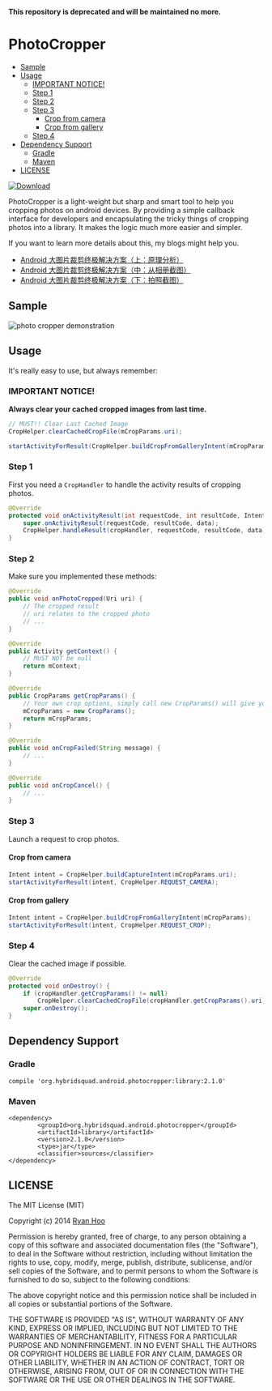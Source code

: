**This repository is deprecated and will be maintained no more.**

# PhotoCropper

- [Sample](#sample)
- [Usage](#usage)
  - [IMPORTANT NOTICE!](#important-notice)
  - [Step 1](#step-1)
  - [Step 2](#step-2)
  - [Step 3](#step-3)
    - [Crop from camera](#crop-from-camera)
    - [Crop from gallery](#crop-from-gallery)
  - [Step 4](#step-4)
- [Dependency Support](#dependency-support)
  - [Gradle](#gradle)
  - [Maven](#maven)
- [LICENSE](#license)

[ ![Download](https://api.bintray.com/packages/ryanhoo/maven/PhotoCropper/images/download.svg) ](https://bintray.com/ryanhoo/maven/PhotoCropper/_latestVersion)

PhotoCropper is a light-weight but sharp and smart tool to help you cropping photos on android devices. By providing a simple callback interface for developers and encapsulating the tricky things of cropping photos into a library. It makes the logic much more easier and simpler.

If you want to learn more details about this, my blogs might help you.

- [Android 大图片裁剪终极解决方案（上：原理分析）][2]
- [Android 大图片裁剪终极解决方案（中：从相册截图）][3]
- [Android 大图片裁剪终极解决方案（下：拍照截图）][4]

## Sample

![photo cropper demonstration][1]

## Usage

It's really easy to use, but always remember:

### IMPORTANT NOTICE!

**Always clear your cached cropped images from last time.**

```java
// MUST!! Clear Last Cached Image
CropHelper.clearCachedCropFile(mCropParams.uri);

startActivityForResult(CropHelper.buildCropFromGalleryIntent(mCropParams), CropHelper.REQUEST_CROP);
```

### Step 1

First you need a ``CropHandler`` to handle the activity results of cropping photos.

```java
@Override
protected void onActivityResult(int requestCode, int resultCode, Intent data) {
    super.onActivityResult(requestCode, resultCode, data);
    CropHelper.handleResult(cropHandler, requestCode, resultCode, data);
}
```

### Step 2

Make sure you implemented these methods:

```java
@Override
public void onPhotoCropped(Uri uri) {
    // The cropped result
    // uri relates to the cropped photo
    // ...
}

@Override
public Activity getContext() {
    // MUST NOT be null
    return mContext;
}

@Override
public CropParams getCropParams() {
    // Your own crop options, simply call new CropParams() will give you a set of default crop options 
    mCropParams = new CropParams();
    return mCropParams;
}

@Override
public void onCropFailed(String message) {
    // ...
}

@Override
public void onCropCancel() {
    // ...
}
```

### Step 3

Launch a request to crop photos.

#### Crop from camera

```java
Intent intent = CropHelper.buildCaptureIntent(mCropParams.uri);
startActivityForResult(intent, CropHelper.REQUEST_CAMERA);
```

#### Crop from gallery

```java
Intent intent = CropHelper.buildCropFromGalleryIntent(mCropParams);
startActivityForResult(intent, CropHelper.REQUEST_CROP);
```
### Step 4

Clear the cached image if possible.

```java
@Override
protected void onDestroy() {
    if (cropHandler.getCropParams() != null)
        CropHelper.clearCachedCropFile(cropHandler.getCropParams().uri);
    super.onDestroy();
}
```

## Dependency Support

### Gradle

```
compile 'org.hybridsquad.android.photocropper:library:2.1.0'
```

### Maven

```
<dependency>
        <groupId>org.hybridsquad.android.photocropper</groupId>
        <artifactId>library</artifactId>
        <version>2.1.0</version>
        <type>jar</type>
        <classifier>sources</classifier>
</dependency>
```

## LICENSE
The MIT License (MIT)

Copyright (c) 2014 [Ryan Hoo][5]

Permission is hereby granted, free of charge, to any person obtaining a copy
of this software and associated documentation files (the "Software"), to deal
in the Software without restriction, including without limitation the rights
to use, copy, modify, merge, publish, distribute, sublicense, and/or sell
copies of the Software, and to permit persons to whom the Software is
furnished to do so, subject to the following conditions:

The above copyright notice and this permission notice shall be included in all
copies or substantial portions of the Software.

THE SOFTWARE IS PROVIDED "AS IS", WITHOUT WARRANTY OF ANY KIND, EXPRESS OR
IMPLIED, INCLUDING BUT NOT LIMITED TO THE WARRANTIES OF MERCHANTABILITY,
FITNESS FOR A PARTICULAR PURPOSE AND NONINFRINGEMENT. IN NO EVENT SHALL THE
AUTHORS OR COPYRIGHT HOLDERS BE LIABLE FOR ANY CLAIM, DAMAGES OR OTHER
LIABILITY, WHETHER IN AN ACTION OF CONTRACT, TORT OR OTHERWISE, ARISING FROM,
OUT OF OR IN CONNECTION WITH THE SOFTWARE OR THE USE OR OTHER DEALINGS IN THE
SOFTWARE.

[1]: /images/photo-cropper-demonstration.gif
[2]: http://ryanhoo.github.io/blog/2014/05/26/the-ultimate-approach-to-crop-photos-on-android-1
[3]: http://ryanhoo.github.io/blog/2014/06/03/the-ultimate-approach-to-crop-photos-on-android-2
[4]: http://ryanhoo.github.io/blog/2014/06/03/the-ultimate-approach-to-crop-photos-on-android-3
[5]: mailto:ryan.hoo.j@gmail.com
